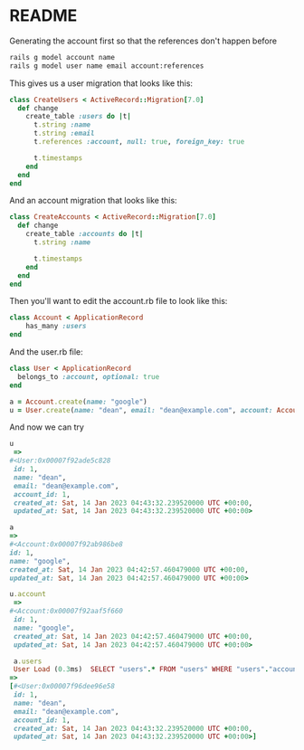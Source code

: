 # README

Generating the account first so that the references don't happen before
```bash
rails g model account name
rails g model user name email account:references
```

This gives us a user migration that looks like this:

```rb
class CreateUsers < ActiveRecord::Migration[7.0]
  def change
    create_table :users do |t|
      t.string :name
      t.string :email
      t.references :account, null: true, foreign_key: true

      t.timestamps
    end
  end
end

```

And an account migration that looks like this:

```rb
class CreateAccounts < ActiveRecord::Migration[7.0]
  def change
    create_table :accounts do |t|
      t.string :name

      t.timestamps
    end
  end
end
```

Then you'll want to edit the account.rb file to look like this:

```rb
class Account < ApplicationRecord
    has_many :users
end
```

And the user.rb file:

```rb
class User < ApplicationRecord
  belongs_to :account, optional: true
end
```

```rb
a = Account.create(name: "google")
u = User.create(name: "dean", email: "dean@example.com", account: Account.first)
```

And now we can try

```rb
u
 =>
#<User:0x00007f92ade5c828
 id: 1,
 name: "dean",
 email: "dean@example.com",
 account_id: 1,
 created_at: Sat, 14 Jan 2023 04:43:32.239520000 UTC +00:00,
 updated_at: Sat, 14 Jan 2023 04:43:32.239520000 UTC +00:00>
 ```

 ```rb
a
 =>
#<Account:0x00007f92ab986be8
 id: 1,
 name: "google",
 created_at: Sat, 14 Jan 2023 04:42:57.460479000 UTC +00:00,
 updated_at: Sat, 14 Jan 2023 04:42:57.460479000 UTC +00:00>
```

```rb
u.account
 =>
#<Account:0x00007f92aaf5f660
 id: 1,
 name: "google",
 created_at: Sat, 14 Jan 2023 04:42:57.460479000 UTC +00:00,
 updated_at: Sat, 14 Jan 2023 04:42:57.460479000 UTC +00:00>
 ```

 ```rb
  a.users
  User Load (0.3ms)  SELECT "users".* FROM "users" WHERE "users"."account_id" = $1  [["account_id", 1]]
 =>
[#<User:0x00007f96dee96e58
  id: 1,
  name: "dean",
  email: "dean@example.com",
  account_id: 1,
  created_at: Sat, 14 Jan 2023 04:43:32.239520000 UTC +00:00,
  updated_at: Sat, 14 Jan 2023 04:43:32.239520000 UTC +00:00>]
  ```